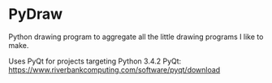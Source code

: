 # PyDraw
Python drawing program to aggregate all the little drawing programs I like to make. 

Uses PyQt for projects targeting Python 3.4.2
PyQt: https://www.riverbankcomputing.com/software/pyqt/download 
